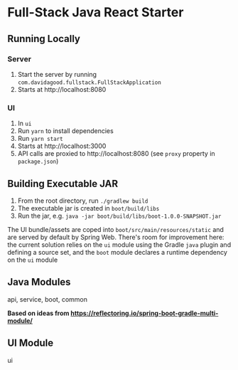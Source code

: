 # Full-Stack Java React Starter

## Running Locally

### Server

1. Start the server by running `com.davidagood.fullstack.FullStackApplication`
1. Starts at http://localhost:8080

### UI

1. In `ui`
1. Run `yarn` to install dependencies
1. Run `yarn start`
1. Starts at http://localhost:3000
1. API calls are proxied to http://localhost:8080 (see `proxy` property in `package.json`)

## Building Executable JAR

1. From the root directory, run `./gradlew build`
1. The executable jar is created in `boot/build/libs`
1. Run the jar, e.g. `java -jar boot/build/libs/boot-1.0.0-SNAPSHOT.jar`

The UI bundle/assets are coped into `boot/src/main/resources/static` and are 
served by default by Spring Web. There's room for improvement here: the current 
solution relies on the `ui` module using the Gradle `java` plugin and defining 
a source set, and the `boot` module declares a runtime dependency on the `ui` module

## Java Modules

api, service, boot, common

__Based on ideas from https://reflectoring.io/spring-boot-gradle-multi-module/__

## UI Module

ui